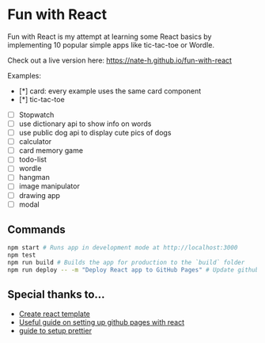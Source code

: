 # Fun with React

Fun with React is my attempt at learning some React basics by implementing 10
popular simple apps like tic-tac-toe or Wordle.

Check out a live version here: https://nate-h.github.io/fun-with-react

Examples:

- [*] card: every example uses the same card component
- [*] tic-tac-toe
- [ ] Stopwatch
- [ ] use dictionary api to show info on words
- [ ] use public dog api to display cute pics of dogs
- [ ] calculator
- [ ] card memory game
- [ ] todo-list
- [ ] wordle
- [ ] hangman
- [ ] image manipulator
- [ ] drawing app
- [ ] modal

## Commands

```sh
npm start # Runs app in development mode at http://localhost:3000
npm test
npm run build # Builds the app for production to the `build` folder
npm run deploy -- -m "Deploy React app to GitHub Pages" # Update github pages
```

## Special thanks to...

- [Create react template](https://create-react-app.dev/)
- [Useful guide on setting up github pages with react](https://github.com/gitname/react-gh-pages)
- [guide to setup prettier](https://levelup.gitconnected.com/configure-eslint-and-prettier-for-your-react-project-like-a-pro-2022-10287986a1b6)
